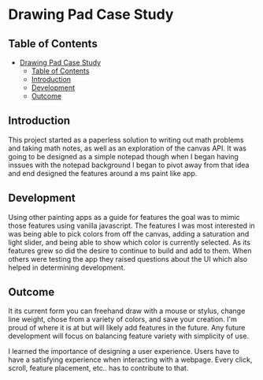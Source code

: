 # Drawing Pad Case Study

## Table of Contents

- [Drawing Pad Case Study](#drawing-pad-case-study)
  - [Table of Contents](#table-of-contents)
  - [Introduction](#introduction)
  - [Development](#development)
  - [Outcome](#outcome)


## Introduction

This project started as a paperless solution to writing out math problems and taking math notes, as well as an exploration of the canvas API. It was going to be designed as a simple notepad  though when I began having inssues with the notepad background I began to pivot away from that idea and end designed the features around a ms paint like app.

## Development 

Using other painting apps as a guide for features the goal was to mimic those features using vanilla javascript. The features I was most interested in was being able to pick colors from off the canvas, adding a saturation and light slider, and being able to show which color is currently selected. As its features grew so did the desire to continue to build and add to them. When others were testing the app they raised questions about the UI which also helped in determining development.


## Outcome

It its current form you can freehand draw with a mouse or stylus, change line weight, chose from a variety of colors, and save your creation. I'm proud of where it is at but will likely add features in the future. Any future development will focus on balancing feature variety with simplicity of use.

I learned the importance of designing a user experience. Users have to have a satisfying experience when interacting with a webpage. Every click, scroll, feature placement, etc.. has to contribute to that. 


